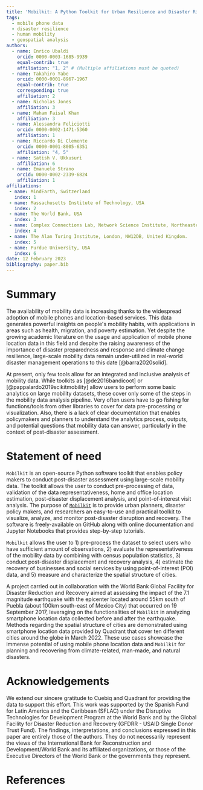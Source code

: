 ```yaml
---
title: 'Mobilkit: A Python Toolkit for Urban Resilience and Disaster Risk Management Analytics'
tags:
  - mobile phone data 
  - disaster resilience 
  - human mobility
  - geospatial analysis
authors:
  - name: Enrico Ubaldi
    orcid: 0000-0003-1685-9939
    equal-contrib: true
    affiliation: "1, 2" # (Multiple affiliations must be quoted)
  - name: Takahiro Yabe
    orcid: 0000-0001-8967-1967
    equal-contrib: true 
    corresponding: true 
    affiliation: 2
  - name: Nicholas Jones
    affiliation: 3
  - name: Maham Faisal Khan
    affiliation: 3
  - name: Alessandra Feliciotti
    orcid: 0000-0002-1471-5360
    affiliation: 1
  - name: Riccardo Di Clemente
    orcid: 0000-0001-8005-6351
    affiliation: "4, 5"
  - name: Satish V. Ukkusuri
    affiliation: 6
  - name: Emanuele Strano
    orcid: 0000-0002-2339-6824
    affiliation: 1
affiliations:
 - name: MindEarth, Switzerland
   index: 1
 - name: Massachusetts Institute of Technology, USA
   index: 2
 - name: The World Bank, USA
   index: 3
 - name: Complex Connections Lab, Network Science Institute, Northeastern University London, London, E1W 1LP, United Kingdom.
   index: 4
 - name: The Alan Turing Institute, London, NW12DB, United Kingdom.
   index: 5
 - name: Purdue University, USA
   index: 6
date: 12 February 2023
bibliography: paper.bib
---
```


# Summary

The availability of mobility data is increasing thanks to the widespread adoption 
of mobile phones and location-based services. This data generates powerful insights 
on people's mobility habits, with applications in areas such as health, migration, 
and poverty estimation. Yet despite the growing academic literature on the usage 
and application of mobile phone location data in this field and despite the raising 
awareness of the importance of  disaster preparedness and response and climate change 
resilience, large-scale mobility data remain under-utilized in real-world disaster 
management operations to this date [@barra2020solid].

At present, only few tools allow for an integrated and inclusive analysis of mobility data. 
While toolkits as [@de2016bandicoot] or [@pappalardo2019scikitmobility] allow users to perform some basic 
analytics on large mobility datasets, these cover only some of the steps in the mobility data 
analysis pipeline. Very often users have to go fishing for functions/tools from other libraries 
to cover for data pre-processing or visualization. Also, there is a lack of clear documentation 
that enables policymakers and planners to understand the analytics process, outputs, and 
potential questions that mobility data can answer, particularly in the context of post-disaster assessment.


# Statement of need

`Mobilkit` is an open-source Python software toolkit that enables policy makers 
to conduct post-disaster assessment using large-scale mobility data. The toolkit 
allows the user to conduct pre-processing of data, validation of the data 
representativeness, home and office location estimation, post-disaster displacement analysis, 
and point-of-interest visit analysis. The purpose of [`Mobilkit`](https://github.com/mindearth/mobilkit) is to provide urban planners, 
disaster policy makers, and researchers an easy-to-use and practical toolkit to visualize, 
analyze, and monitor post-disaster disruption and recovery. The software is freely-available 
on GitHub along with online documentation and Jupyter Notebooks that provides step-by-step tutorials.

`Mobilkit` allows the user to 1) pre-process the dataset to select users who have sufficient amount of observations,
2) evaluate the representativeness of the mobility data by combining with census population statistics, 
3) conduct post-disaster displacement and recovery analysis, 4) estimate the recovery of businesses 
and social services by using point-of-interest (POI) data, and 5) measure and characterize the spatial structure of cities. 

A project carried out in collaboration with the World Bank Global Facility for Disaster Reduction and Recovery aimed at assessing the impact of the 7.1 magnitude earthquake with the epicenter located around 55km south of Puebla (about 100km south-east of Mexico City) that occurred on 19 September 2017, leveraging on the functionalities of `Mobilkit` in analyzing smartphone location data collected before and after the earthquake. Methods regarding the spatial structure of cities are demonstrated using smartphone location data provided by Quadrant that cover ten different cities around the globe in March 2022. These use cases showcase the immense potential of using mobile phone location data and `Mobilkit` for planning and recovering from climate-related, man-made, and natural disasters.

# Acknowledgements

We extend our sincere gratitude to Cuebiq and Quadrant for providing the data to support this effort. 
This work was supported by the Spanish Fund for Latin America and the Caribbean (SFLAC) under the 
Disruptive Technologies for Development Program at the World Bank and by the Global Facility for Disaster 
Reduction and Recovery (GFDRR - USAID Single Donor Trust Fund). The findings, interpretations, and 
conclusions expressed in this paper are entirely those of the authors. They do not necessarily represent 
the views of the International Bank for Reconstruction and Development/World Bank and its affiliated 
organizations, or those of the Executive Directors of the World Bank or the governments they represent.

# References